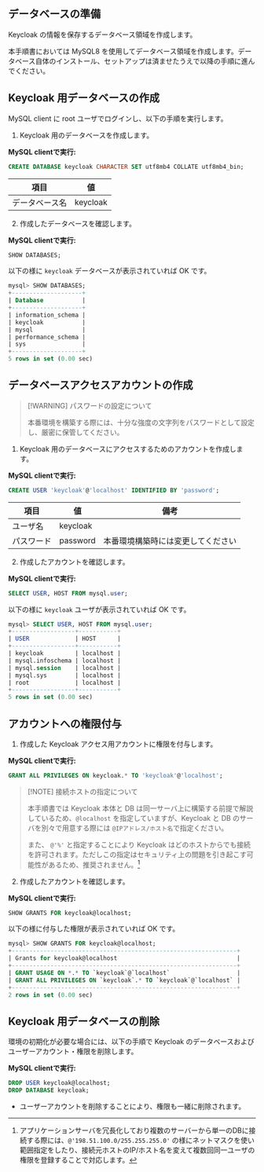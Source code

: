 ## データベースの準備

Keycloak の情報を保存するデータベース領域を作成します。

本手順書においては MySQL8 を使用してデータベース領域を作成します。データベース自体のインストール、セットアップは済ませたうえで以降の手順に進んでください。

## Keycloak 用データベースの作成

MySQL client に root ユーザでログインし、以下の手順を実行します。

1.  Keycloak 用のデータベースを作成します。

**MySQL clientで実行:**
```sql
CREATE DATABASE keycloak CHARACTER SET utf8mb4 COLLATE utf8mb4_bin;
```

| 項目           | 値       |
| -------------- | -------- |
| データベース名 | keycloak |

2.  作成したデータベースを確認します。

**MySQL clientで実行:**
```sql
SHOW DATABASES;
```

以下の様に `keycloak` データベースが表示されていれば OK です。

```sql
mysql> SHOW DATABASES;
+--------------------+
| Database           |
+--------------------+
| information_schema |
| keycloak           |
| mysql              |
| performance_schema |
| sys                |
+--------------------+
5 rows in set (0.00 sec)
```

## データベースアクセスアカウントの作成

> [!WARNING] パスワードの設定について
>
 >   本番環境を構築する際には、十分な強度の文字列をパスワードとして設定し、厳密に保管してください。

1.  Keycloak 用のデータベースにアクセスするためのアカウントを作成します。

**MySQL clientで実行:**
```sql linenums="1" title=""
CREATE USER 'keycloak'@'localhost' IDENTIFIED BY 'password';
```

| 項目       | 値       | 備考                               |
| ---------- | -------- | ---------------------------------- |
| ユーザ名   | keycloak |                                    |
| パスワード | password | 本番環境構築時には変更してください |


2.  作成したアカウントを確認します。

**MySQL clientで実行:**
```sql
SELECT USER, HOST FROM mysql.user;
```

以下の様に `keycloak` ユーザが表示されていれば OK です。

```sql linenums="1" hl_lines="5"
mysql> SELECT USER, HOST FROM mysql.user;
+------------------+-----------+
| USER             | HOST      |
+------------------+-----------+
| keycloak         | localhost |
| mysql.infoschema | localhost |
| mysql.session    | localhost |
| mysql.sys        | localhost |
| root             | localhost |
+------------------+-----------+
5 rows in set (0.00 sec)
```

## アカウントへの権限付与

1.  作成した Keycloak アクセス用アカウントに権限を付与します。

**MySQL clientで実行:**
```sql
GRANT ALL PRIVILEGES ON keycloak.* TO 'keycloak'@'localhost';
```

> [!NOTE] 接続ホストの指定について
>
>本手順書では Keycloak 本体と DB は同一サーバ上に構築する前提で解説しているため、`@localhost` を指定していますが、Keycloak と DB のサーバを別々で用意する際には `@IPアドレス/ホスト名`で指定ください。
>
> また、 `@'%'` と指定することにより Keycloak はどのホストからでも接続を許可されます。ただしこの指定はセキュリティ上の問題を引き起こす可能性があるため、推奨されません。[^1]

[^1]: アプリケーションサーバを冗長化しており複数のサーバーから単一のDBに接続する際には、`@'198.51.100.0/255.255.255.0'` の様にネットマスクを使い範囲指定をしたり、接続元ホストのIP/ホスト名を変えて複数回同一ユーザの権限を登録することで対応します。


2.  作成したアカウントを確認します。

**MySQL clientで実行:**
```sql
SHOW GRANTS FOR keycloak@localhost;
```

以下の様に付与した権限が表示されていれば OK です。

```sql linenums="1" hl_lines="5-6"
mysql> SHOW GRANTS FOR keycloak@localhost;
+----------------------------------------------------------------+
| Grants for keycloak@localhost                                  |
+----------------------------------------------------------------+
| GRANT USAGE ON *.* TO `keycloak`@`localhost`                   |
| GRANT ALL PRIVILEGES ON `keycloak`.* TO `keycloak`@`localhost` |
+----------------------------------------------------------------+
2 rows in set (0.00 sec)
```

## Keycloak 用データベースの削除

環境の初期化が必要な場合には、以下の手順で Keycloak のデータベースおよびユーザーアカウント・権限を削除します。

**MySQL clientで実行:**
```sql
DROP USER keycloak@localhost;
DROP DATABASE keycloak;
```

- ユーザーアカウントを削除することにより、権限も一緒に削除されます。
